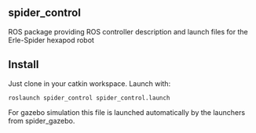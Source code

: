 ## spider_control

ROS package providing ROS controller description and launch files for the Erle-Spider hexapod robot

## Install
Just clone in your catkin workspace. Launch with:

    roslaunch spider_control spider_control.launch

For gazebo simulation this file is launched automatically by the launchers from spider_gazebo.


